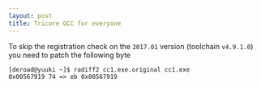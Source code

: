 ```yaml
---
layout: post
title: Tricore GCC for everyone
---
```


To skip the registration check on the `2017.01` version (toolchain `v4.9.1.0`) you need to patch the following byte

```
[deroad@yuuki ~]$ radiff2 cc1.exe.original cc1.exe
0x00567919 74 => eb 0x00567919
```
